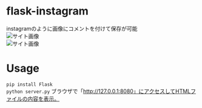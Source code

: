 # flask-instagram
instagramのように画像にコメントを付けて保存が可能  
![サイト画像](https://raw.github.com/wiki/ao1neko/flask-instagram/image.png)  
![サイト画像](https://raw.github.com/wiki/ao1neko/flask-instagram/image1.png)
# Usage
`pip install Flask`  
`python server.py`
ブラウザで「http://127.0.0.1:8080」にアクセスしてHTMLファイルの内容を表示。
